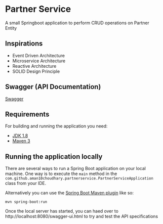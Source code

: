 # Partner Service
A small Springboot application to perform CRUD operations on Partner Entity

## Inspirations
* Event Driven Architecture
* Microservice Architecture
* Reactive Architecture
* SOLID Design Principle

## Swagger (API Documentation)
[Swagger](https://b2boost-partner-service.herokuapp.com/swagger-ui.html)

## Requirements

For building and running the application you need:

- [JDK 1.8](http://www.oracle.com/technetwork/java/javase/downloads/jdk8-downloads-2133151.html)
- [Maven 3](https://maven.apache.org)

## Running the application locally

There are several ways to run a Spring Boot application on your local machine. One way is to execute the `main` method in the `com.github.aman10choudhary.partnerservice.PartnerServiceApplication` class from your IDE.

Alternatively you can use the [Spring Boot Maven plugin](https://docs.spring.io/spring-boot/docs/current/reference/html/build-tool-plugins-maven-plugin.html) like so:

```shell
mvn spring-boot:run
```
Once the local server has started, you can haed over to http://localhost:8080/swagger-ui.html to try and test the API specifications
